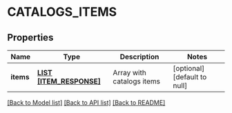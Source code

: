 # CATALOGS_ITEMS

## Properties
Name | Type | Description | Notes
------------ | ------------- | ------------- | -------------
**items** | [**LIST [ITEM_RESPONSE]**](ItemResponse.md) | Array with catalogs items | [optional] [default to null]

[[Back to Model list]](../README.md#documentation-for-models) [[Back to API list]](../README.md#documentation-for-api-endpoints) [[Back to README]](../README.md)


